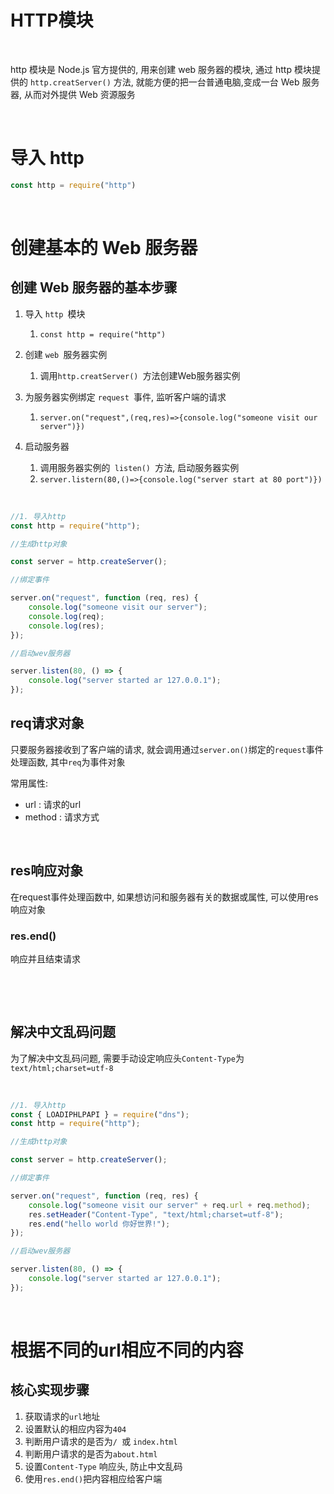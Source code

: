 # HTTP模块

‍

http 模块是 Node.js 官方提供的, 用来创建 web 服务器的模块, 通过 http 模块提供的 `http.creatServer()` 方法, 就能方便的把一台普通电脑,变成一台 Web 服务器, 从而对外提供 Web 资源服务

‍

# 导入 http

```js
const http = require("http")
```

‍

# 创建基本的 Web 服务器

## 创建 Web 服务器的基本步骤

1. 导入 `http ​`模块

    1. `const http = require("http")`
2. 创建 `web ​`服务器实例

    1. 调用`http.creatServer() ​`方法创建Web服务器实例
3. 为服务器实例绑定 `request ​`事件, 监听客户端的请求

    1. `server.on("request",(req,res)=>{console.log("someone visit our server")})`
4. 启动服务器

    1. 调用服务器实例的`​ listen() ​`方法, 启动服务器实例
    2. `server.listern(80,()=>{console.log("server start at 80 port")})`

‍

```js
//1. 导入http
const http = require("http");

//生成http对象

const server = http.createServer();

//绑定事件

server.on("request", function (req, res) {
    console.log("someone visit our server");
    console.log(req);
    console.log(res);
});

//启动wev服务器

server.listen(80, () => {
    console.log("server started ar 127.0.0.1");
});
```

## req请求对象

只要服务器接收到了客户端的请求, 就会调用通过`server.on()`绑定的`request`事件处理函数, 其中`req`为事件对象

常用属性:

* url : 请求的url
* method : 请求方式

‍

## res响应对象

在request事件处理函数中, 如果想访问和服务器有关的数据或属性, 可以使用res响应对象

### res.end()

响应并且结束请求

‍

‍

## 解决中文乱码问题

为了解决中文乱码问题, 需要手动设定响应头`Content-Type`为`text/html;charset=utf-8`

‍

```js
//1. 导入http
const { LOADIPHLPAPI } = require("dns");
const http = require("http");

//生成http对象

const server = http.createServer();

//绑定事件

server.on("request", function (req, res) {
    console.log("someone visit our server" + req.url + req.method);
    res.setHeader("Content-Type", "text/html;charset=utf-8");
    res.end("hello world 你好世界!");
});

//启动wev服务器

server.listen(80, () => {
    console.log("server started ar 127.0.0.1");
});
```

‍

# 根据不同的url相应不同的内容

## 核心实现步骤

1. 获取请求的`url`地址
2. 设置默认的相应内容为`404 ​`
3. 判断用户请求的是否为`/ ​`或 `index.html`
4. 判断用户请求的是否为`about.html`
5. 设置`Content-Type` 响应头, 防止中文乱码
6. 使用`res.end()`把内容相应给客户端

‍

